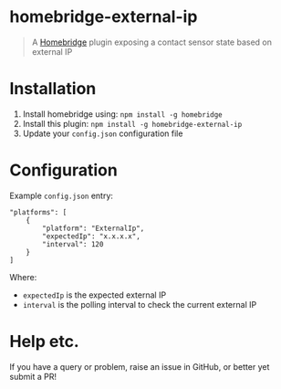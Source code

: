 # homebridge-external-ip
> A [Homebridge](https://github.com/nfarina/homebridge) plugin exposing a contact sensor state based on external IP

# Installation
1. Install homebridge using: `npm install -g homebridge`
2. Install this plugin: `npm install -g homebridge-external-ip`
3. Update your `config.json` configuration file

# Configuration
Example `config.json` entry:

```
"platforms": [
    {
        "platform": "ExternalIp",
        "expectedIp": "x.x.x.x",
        "interval": 120
    }
]
```
Where:

* `expectedIp` is the expected external IP
* `interval` is the polling interval to check the current external IP

# Help etc.

If you have a query or problem, raise an issue in GitHub, or better yet submit a PR!

